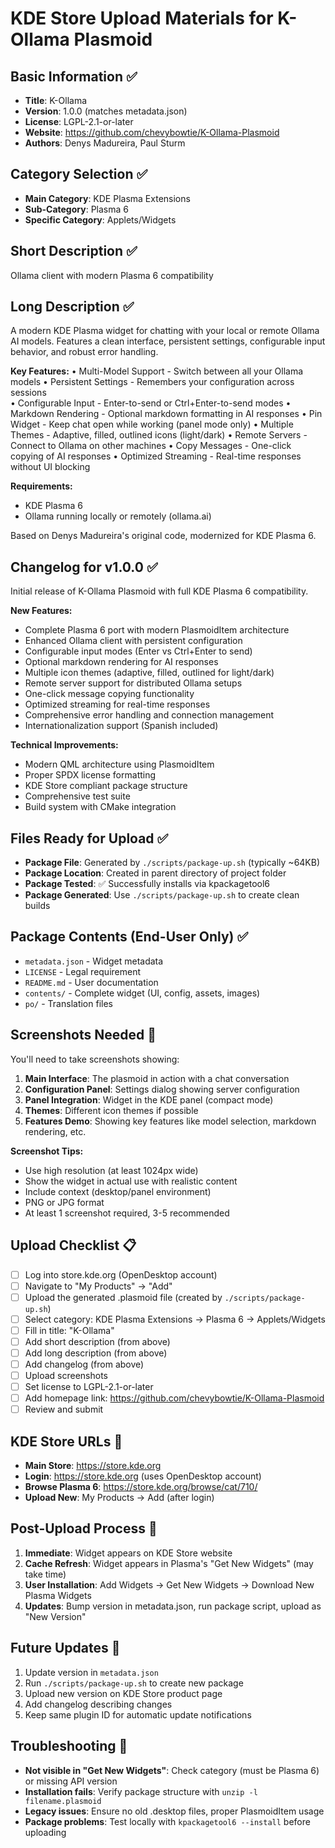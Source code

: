 # KDE Store Upload Materials for K-Ollama Plasmoid

## Basic Information ✅
- **Title**: K-Ollama
- **Version**: 1.0.0 (matches metadata.json)
- **License**: LGPL-2.1-or-later
- **Website**: https://github.com/chevybowtie/K-Ollama-Plasmoid
- **Authors**: Denys Madureira, Paul Sturm

## Category Selection ✅
- **Main Category**: KDE Plasma Extensions
- **Sub-Category**: Plasma 6
- **Specific Category**: Applets/Widgets

## Short Description ✅
Ollama client with modern Plasma 6 compatibility

## Long Description ✅
A modern KDE Plasma widget for chatting with your local or remote Ollama AI models. Features a clean interface, persistent settings, configurable input behavior, and robust error handling.

**Key Features:**
• Multi-Model Support - Switch between all your Ollama models
• Persistent Settings - Remembers your configuration across sessions  
• Configurable Input - Enter-to-send or Ctrl+Enter-to-send modes
• Markdown Rendering - Optional markdown formatting in AI responses
• Pin Widget - Keep chat open while working (panel mode only)
• Multiple Themes - Adaptive, filled, outlined icons (light/dark)
• Remote Servers - Connect to Ollama on other machines
• Copy Messages - One-click copying of AI responses
• Optimized Streaming - Real-time responses without UI blocking

**Requirements:**
- KDE Plasma 6
- Ollama running locally or remotely (ollama.ai)

Based on Denys Madureira's original code, modernized for KDE Plasma 6.

## Changelog for v1.0.0 ✅
Initial release of K-Ollama Plasmoid with full KDE Plasma 6 compatibility.

**New Features:**
- Complete Plasma 6 port with modern PlasmoidItem architecture
- Enhanced Ollama client with persistent configuration
- Configurable input modes (Enter vs Ctrl+Enter to send)
- Optional markdown rendering for AI responses
- Multiple icon themes (adaptive, filled, outlined for light/dark)
- Remote server support for distributed Ollama setups
- One-click message copying functionality
- Optimized streaming for real-time responses
- Comprehensive error handling and connection management
- Internationalization support (Spanish included)

**Technical Improvements:**
- Modern QML architecture using PlasmoidItem
- Proper SPDX license formatting
- KDE Store compliant package structure
- Comprehensive test suite
- Build system with CMake integration

## Files Ready for Upload ✅
- **Package File**: Generated by `./scripts/package-up.sh` (typically ~64KB)
- **Package Location**: Created in parent directory of project folder
- **Package Tested**: ✅ Successfully installs via kpackagetool6
- **Package Generated**: Use `./scripts/package-up.sh` to create clean builds

## Package Contents (End-User Only) ✅
- `metadata.json` - Widget metadata
- `LICENSE` - Legal requirement
- `README.md` - User documentation
- `contents/` - Complete widget (UI, config, assets, images)
- `po/` - Translation files

## Screenshots Needed 📸
You'll need to take screenshots showing:

1. **Main Interface**: The plasmoid in action with a chat conversation
2. **Configuration Panel**: Settings dialog showing server configuration
3. **Panel Integration**: Widget in the KDE panel (compact mode)
4. **Themes**: Different icon themes if possible
5. **Features Demo**: Showing key features like model selection, markdown rendering, etc.

**Screenshot Tips:**
- Use high resolution (at least 1024px wide)
- Show the widget in actual use with realistic content
- Include context (desktop/panel environment)
- PNG or JPG format
- At least 1 screenshot required, 3-5 recommended

## Upload Checklist 📋
- [ ] Log into store.kde.org (OpenDesktop account)
- [ ] Navigate to "My Products" → "Add"
- [ ] Upload the generated .plasmoid file (created by `./scripts/package-up.sh`)
- [ ] Select category: KDE Plasma Extensions → Plasma 6 → Applets/Widgets
- [ ] Fill in title: "K-Ollama"
- [ ] Add short description (from above)
- [ ] Add long description (from above)
- [ ] Add changelog (from above)
- [ ] Upload screenshots
- [ ] Set license to LGPL-2.1-or-later
- [ ] Add homepage link: https://github.com/chevybowtie/K-Ollama-Plasmoid
- [ ] Review and submit

## KDE Store URLs 🔗
- **Main Store**: https://store.kde.org
- **Login**: https://store.kde.org (uses OpenDesktop account)
- **Browse Plasma 6**: https://store.kde.org/browse/cat/710/
- **Upload New**: My Products → Add (after login)

## Post-Upload Process 📝
1. **Immediate**: Widget appears on KDE Store website
2. **Cache Refresh**: Widget appears in Plasma's "Get New Widgets" (may take time)
3. **User Installation**: Add Widgets → Get New Widgets → Download New Plasma Widgets
4. **Updates**: Bump version in metadata.json, run package script, upload as "New Version"

## Future Updates 🔄
1. Update version in `metadata.json`
2. Run `./scripts/package-up.sh` to create new package
3. Upload new version on KDE Store product page
4. Add changelog describing changes
5. Keep same plugin ID for automatic update notifications

## Troubleshooting 🔧
- **Not visible in "Get New Widgets"**: Check category (must be Plasma 6) or missing API version
- **Installation fails**: Verify package structure with `unzip -l filename.plasmoid`
- **Legacy issues**: Ensure no old .desktop files, proper PlasmoidItem usage
- **Package problems**: Test locally with `kpackagetool6 --install` before uploading